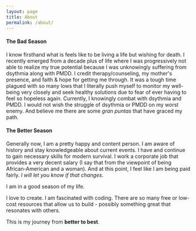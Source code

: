 ```yaml
---
layout: page
title: About
permalink: /about/
---
```

#### The Bad Season
I know firsthand what is feels like to be living a life but wishing for death. I recently emerged from a decade plus of life where I was progressively not able to realize my true potential because I was unknowingly suffering from dsythmia along with PMDD. I credit therapy/counseling, my mother's presence, and faith & hope for getting me through. It was a tough time plagued with so many lows that I literally push myself to monitor my well-being very closely and seek healthy solutions due to fear of ever having to feel so hopeless again. Currently, I knowingly combat with dsythmia and PMDD. I would not wish the struggle of dsythmia or PMDD on my worst enemy. And believe me there are some *gran puntas* that have graced my path.

#### The Better Season
Generally now, I am a pretty happy and content person. I am aware of history and stay knowledgeable about current events. I have and continue to gain necessary skills for modern survival. I work a corporate job that provides a very decent salary (I say that from the viewpoint of being African-American and a woman). And at this point, I feel like I am being paid fairly. *I will let you know if that changes*.

I am in a good season of my life.

I love to create. I am fascinated with coding. There are so many free or low-cost resources that allow us to build - possibly something great that resonates with others.

This is my journey from **better to best**.  
